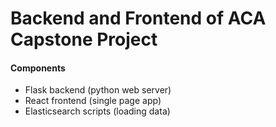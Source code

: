 # Backend and Frontend of ACA Capstone Project

#### Components
- Flask backend (python web server)
- React frontend (single page app)
- Elasticsearch scripts (loading data)


